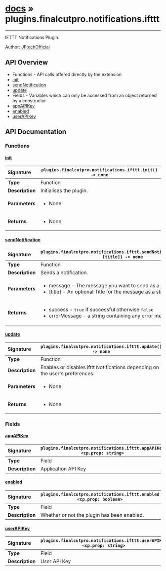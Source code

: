 # [docs](index.md) » plugins.finalcutpro.notifications.ifttt
---

IFTTT Notifications Plugin.

Author: [JFtechOfficial](https://github.com/JFtechOfficial)

## API Overview
* Functions - API calls offered directly by the extension
 * [init](#init)
 * [sendNotification](#sendnotification)
 * [update](#update)
* Fields - Variables which can only be accessed from an object returned by a constructor
 * [appAPIKey](#appapikey)
 * [enabled](#enabled)
 * [userAPIKey](#userapikey)

## API Documentation

### Functions

#### [init](#init)
| <span style="float: left;">**Signature**</span> | <span style="float: left;">`plugins.finalcutpro.notifications.ifttt.init() -> none` </span>                                                          |
| -----------------------------------------------------|---------------------------------------------------------------------------------------------------------|
| **Type**                                             | Function |
| **Description**                                      | Initialises the plugin. |
| **Parameters**                                       | <ul><li>None</li></ul> |
| **Returns**                                          | <ul><li>None</li></ul> |

#### [sendNotification](#sendnotification)
| <span style="float: left;">**Signature**</span> | <span style="float: left;">`plugins.finalcutpro.notifications.ifttt.sendNotification(message, [title]) -> none` </span>                                                          |
| -----------------------------------------------------|---------------------------------------------------------------------------------------------------------|
| **Type**                                             | Function |
| **Description**                                      | Sends a notification. |
| **Parameters**                                       | <ul><li>message - The message you want to send as a string.</li><li>[title] - An optional Title for the message as a string.</li></ul> |
| **Returns**                                          | <ul><li>success - <code>true</code> if successful otherwise <code>false</code></li><li>errorMessage - a string containing any error messages</li></ul> |

#### [update](#update)
| <span style="float: left;">**Signature**</span> | <span style="float: left;">`plugins.finalcutpro.notifications.ifttt.update() -> none` </span>                                                          |
| -----------------------------------------------------|---------------------------------------------------------------------------------------------------------|
| **Type**                                             | Function |
| **Description**                                      | Enables or disables ifttt Notifications depending on the user's preferences. |
| **Parameters**                                       | <ul><li>None</li></ul> |
| **Returns**                                          | <ul><li>None</li></ul> |

### Fields

#### [appAPIKey](#appapikey)
| <span style="float: left;">**Signature**</span> | <span style="float: left;">`plugins.finalcutpro.notifications.ifttt.appAPIKey <cp.prop: string>` </span>                                                          |
| -----------------------------------------------------|---------------------------------------------------------------------------------------------------------|
| **Type**                                             | Field |
| **Description**                                      | Application API Key |

#### [enabled](#enabled)
| <span style="float: left;">**Signature**</span> | <span style="float: left;">`plugins.finalcutpro.notifications.ifttt.enabled <cp.prop: boolean>` </span>                                                          |
| -----------------------------------------------------|---------------------------------------------------------------------------------------------------------|
| **Type**                                             | Field |
| **Description**                                      | Whether or not the plugin has been enabled. |

#### [userAPIKey](#userapikey)
| <span style="float: left;">**Signature**</span> | <span style="float: left;">`plugins.finalcutpro.notifications.ifttt.userAPIKey <cp.prop: string>` </span>                                                          |
| -----------------------------------------------------|---------------------------------------------------------------------------------------------------------|
| **Type**                                             | Field |
| **Description**                                      | User API Key |

